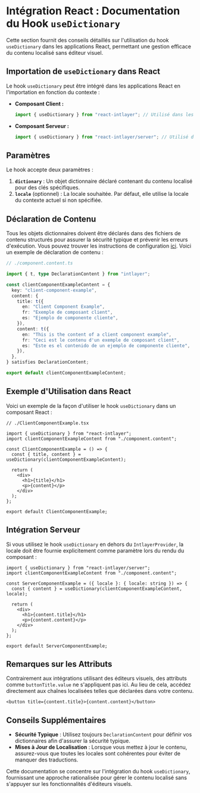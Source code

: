 # Intégration React : Documentation du Hook `useDictionary`

Cette section fournit des conseils détaillés sur l'utilisation du hook `useDictionary` dans les applications React, permettant une gestion efficace du contenu localisé sans éditeur visuel.

## Importation de `useDictionary` dans React

Le hook `useDictionary` peut être intégré dans les applications React en l'importation en fonction du contexte :

- **Composant Client :**

  ```javascript
  import { useDictionary } from "react-intlayer"; // Utilisé dans les composants React côté client
  ```

- **Composant Serveur :**

  ```javascript
  import { useDictionary } from "react-intlayer/server"; // Utilisé dans les composants React côté serveur
  ```

## Paramètres

Le hook accepte deux paramètres :

1. **`dictionary`** : Un objet dictionnaire déclaré contenant du contenu localisé pour des clés spécifiques.
2. **`locale`** (optionnel) : La locale souhaitée. Par défaut, elle utilise la locale du contexte actuel si non spécifiée.

## Déclaration de Contenu

Tous les objets dictionnaires doivent être déclarés dans des fichiers de contenu structurés pour assurer la sécurité typique et prévenir les erreurs d'exécution. Vous pouvez trouver les instructions de configuration [ici](https://github.com/aymericzip/intlayer/blob/main/docs/fr/content_declaration/get_started.md). Voici un exemple de déclaration de contenu :

```typescript
// ./component.content.ts

import { t, type DeclarationContent } from "intlayer";

const clientComponentExampleContent = {
  key: "client-component-example",
  content: {
    title: t({
      en: "Client Component Example",
      fr: "Exemple de composant client",
      es: "Ejemplo de componente cliente",
    }),
    content: t({
      en: "This is the content of a client component example",
      fr: "Ceci est le contenu d'un exemple de composant client",
      es: "Este es el contenido de un ejemplo de componente cliente",
    }),
  },
} satisfies DeclarationContent;

export default clientComponentExampleContent;
```

## Exemple d'Utilisation dans React

Voici un exemple de la façon d'utiliser le hook `useDictionary` dans un composant React :

```tsx
// ./ClientComponentExample.tsx

import { useDictionary } from "react-intlayer";
import clientComponentExampleContent from "./component.content";

const ClientComponentExample = () => {
  const { title, content } = useDictionary(clientComponentExampleContent);

  return (
    <div>
      <h1>{title}</h1>
      <p>{content}</p>
    </div>
  );
};

export default ClientComponentExample;
```

## Intégration Serveur

Si vous utilisez le hook `useDictionary` en dehors du `IntlayerProvider`, la locale doit être fournie explicitement comme paramètre lors du rendu du composant :

```tsx
import { useDictionary } from "react-intlayer/server";
import clientComponentExampleContent from "./component.content";

const ServerComponentExample = ({ locale }: { locale: string }) => {
  const { content } = useDictionary(clientComponentExampleContent, locale);

  return (
    <div>
      <h1>{content.title}</h1>
      <p>{content.content}</p>
    </div>
  );
};

export default ServerComponentExample;
```

## Remarques sur les Attributs

Contrairement aux intégrations utilisant des éditeurs visuels, des attributs comme `buttonTitle.value` ne s'appliquent pas ici. Au lieu de cela, accédez directement aux chaînes localisées telles que déclarées dans votre contenu.

```tsx
<button title={content.title}>{content.content}</button>
```

## Conseils Supplémentaires

- **Sécurité Typique** : Utilisez toujours `DeclarationContent` pour définir vos dictionnaires afin d'assurer la sécurité typique.
- **Mises à Jour de Localisation** : Lorsque vous mettez à jour le contenu, assurez-vous que toutes les locales sont cohérentes pour éviter de manquer des traductions.

Cette documentation se concentre sur l'intégration du hook `useDictionary`, fournissant une approche rationalisée pour gérer le contenu localisé sans s'appuyer sur les fonctionnalités d'éditeurs visuels.

